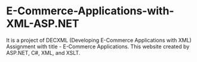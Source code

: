 # E-Commerce-Applications-with-XML-ASP.NET


It is a project of DECXML (Developing E-Commerce Applications with XML) Assignment with title - E-Commerce Applications. This website created by ASP.NET, C#, XML, and XSLT.
